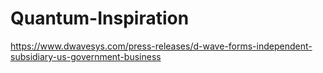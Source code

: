 # Quantum-Inspiration
https://www.dwavesys.com/press-releases/d-wave-forms-independent-subsidiary-us-government-business

